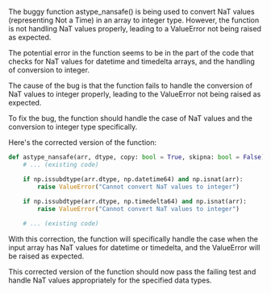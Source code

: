 The buggy function astype_nansafe() is being used to convert NaT values (representing Not a Time) in an array to integer type. However, the function is not handling NaT values properly, leading to a ValueError not being raised as expected.

The potential error in the function seems to be in the part of the code that checks for NaT values for datetime and timedelta arrays, and the handling of conversion to integer.

The cause of the bug is that the function fails to handle the conversion of NaT values to integer properly, leading to the ValueError not being raised as expected.

To fix the bug, the function should handle the case of NaT values and the conversion to integer type specifically.

Here's the corrected version of the function:

```python
def astype_nansafe(arr, dtype, copy: bool = True, skipna: bool = False):
    # ... (existing code)

    if np.issubdtype(arr.dtype, np.datetime64) and np.isnat(arr):
        raise ValueError("Cannot convert NaT values to integer")
    
    if np.issubdtype(arr.dtype, np.timedelta64) and np.isnat(arr):
        raise ValueError("Cannot convert NaT values to integer")

    # ... (existing code)
```

With this correction, the function will specifically handle the case when the input array has NaT values for datetime or timedelta, and the ValueError will be raised as expected.

This corrected version of the function should now pass the failing test and handle NaT values appropriately for the specified data types.